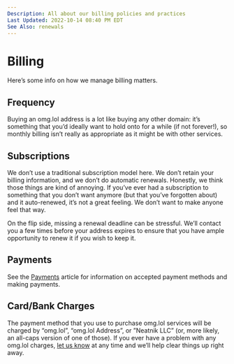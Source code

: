 ```yaml
---
Description: All about our billing policies and practices  
Last Updated: 2022-10-14 08:40 PM EDT
See Also: renewals
---
```


# Billing

Here’s some info on how we manage billing matters.

## Frequency

Buying an omg.lol address is a lot like buying any other domain: it’s something that you’d ideally want to hold onto for a while (if not forever!), so monthly billing isn’t really as appropriate as it might be with other services.

## Subscriptions

We don’t use a traditional subscription model here. We don’t retain your billing information, and we don’t do automatic renewals. Honestly, we think those things are kind of annoying. If you’ve ever had a subscription to something that you don’t want anymore (but that you’ve forgotten about) and it auto-renewed, it’s not a great feeling. We don’t want to make anyone feel that way.

On the flip side, missing a renewal deadline can be stressful. We’ll contact you a few times before your address expires to ensure that you have ample opportunity to renew it if you wish to keep it.

## Payments

See the [Payments](/info/payments) article for information on accepted payment methods and making payments.

## Card/Bank Charges

The payment method that you use to purchase omg.lol services will be charged by “omg.lol”, “omg.lol Address”, or ”Neatnik LLC” (or, more likely, an all-caps version of one of those). If you ever have a problem with any omg.lol charges, [let us know](/info/contact) at any time and we’ll help clear things up right away.